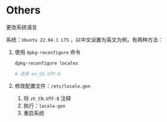 # Others
更改系统语言

系统：`Ubuntu 22.04.1 LTS` ，以中文设置为英文为例，有两种方法：

1. 使用 `dpkg-reconfigure` 命令

   ```sh
   dpkg-reconfigure locales
   
   # 选择 en_US.UTF-8
   ```

2. 修改配置文件：`/etc/locale.gen`

   1. 将 `zh_CN.UTF-8` 注释
   2. 执行：`locale-gen`
   3. 重启系统
